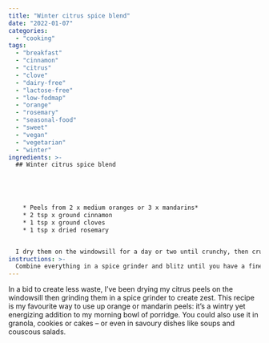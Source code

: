 ```yaml
---
title: "Winter citrus spice blend"
date: "2022-01-07"
categories: 
  - "cooking"
tags: 
  - "breakfast"
  - "cinnamon"
  - "citrus"
  - "clove"
  - "dairy-free"
  - "lactose-free"
  - "low-fodmap"
  - "orange"
  - "rosemary"
  - "seasonal-food"
  - "sweet"
  - "vegan"
  - "vegetarian"
  - "winter"
ingredients: >-
  ## Winter citrus spice blend




    
    * Peels from 2 x medium oranges or 3 x mandarins*
    * 2 tsp x ground cinnamon
    * 1 tsp x ground cloves
    * 1 tsp x dried rosemary


  I dry them on the windowsill for a day or two until crunchy, then crush in a spice grinder. If you want to speed things up, you can cook the peels for an hour or two at 100°c until curling at the edges, then dry completely before grinding.
instructions: >-
  Combine everything in a spice grinder and blitz until you have a fine powder. Store in a sealed jar.
---
```

In a bid to create less waste, I’ve been drying my citrus peels on the windowsill then grinding them in a spice grinder to create zest. This recipe is my favourite way to use up orange or mandarin peels: it’s a wintry yet energizing addition to my morning bowl of porridge. You could also use it in granola, cookies or cakes – or even in savoury dishes like soups and couscous salads.
